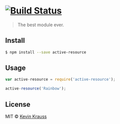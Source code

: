 #  [![Build Status](https://secure.travis-ci.org/earlonrails/active-resource.png?branch=master)](http://travis-ci.org/earlonrails/active-resource)

> The best module ever.


## Install

```sh
$ npm install --save active-resource
```


## Usage

```js
var active-resource = require('active-resource');

active-resource('Rainbow');
```


## License

MIT © [Kevin Krauss]()
